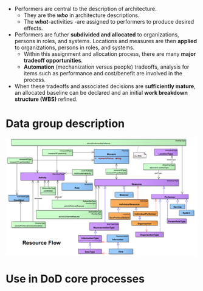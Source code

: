 * Performers are central to the description of architecture.
  * They are the _**who**_ in architecture descriptions.
  * The _**what**_-activities -are assigned to performers to produce desired effects.
* Performers are futher **subdivided and allocated** to organizations, persons in roles, and systems. Locations and measures are then **applied** to organizations, persons in roles, and systems.
  * Within this assignment and allocation process, there are many **major tradeoff opportunities**.
  * **Automation** \(mechanization versus people\) tradeoffs, analysis for items such as performance and cost/benefit are involved in the process.
* When these tradeoffs and associated decisions are s**ufficiently mature**, an allocated baseline can be declared and an initial **work breakdown structure \(WBS\)** refined.

# Data group description

![](/assets/Figure2.3.1-1.jpg)

# Use in DoD core processes



